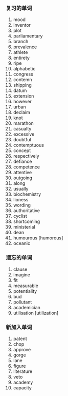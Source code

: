 ### 复习的单词

1. mood
2. inventor
3. plot
4. parliamentary
5. branch
6. prevalence
7. athlete
8. entirety
9. ripe
10. alphabetic
11. congress
12. contemn
13. shipping
14. datum
15. extension
16. however
17. urban
18. declaim
19. knot
20. marathon
21. casualty
22. excessive
23. doubtful
24. contemptuous
25. concept
26. respectively
27. defiance
28. competence
29. attentive
30. outgoing
31. along
32. usually
33. biochemistry
34. lioness
35. wording
36. authoritative
37. cyclist
38. shortcoming
39. ministerial
40. dean
41. humourous [humorous]
42. oceanic



### 遗忘的单词

1. clause
2. imagine
3. fit
4. measurable
5. potentiality
6. bud
7. pollutant
8. academician
9. utilisation [utilization]



### 新加入单词

1. patent
2. chop
3. approve
4. gorge
5. lane
6. figure
7. literature
8. veto
9. academy
10. capacity